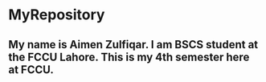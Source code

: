 # MyRepository
## My name is Aimen Zulfiqar. I am BSCS student at the FCCU Lahore. This is my 4th semester here at FCCU. 
